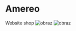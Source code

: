 # Amereo
Website shop
![obraz](https://user-images.githubusercontent.com/72524097/233495203-b4adc0be-0070-47b9-91a8-5244d16348c6.png)
![obraz](https://user-images.githubusercontent.com/72524097/233496034-3bc7a354-bb5e-43dd-a77f-399d9561372e.png)
